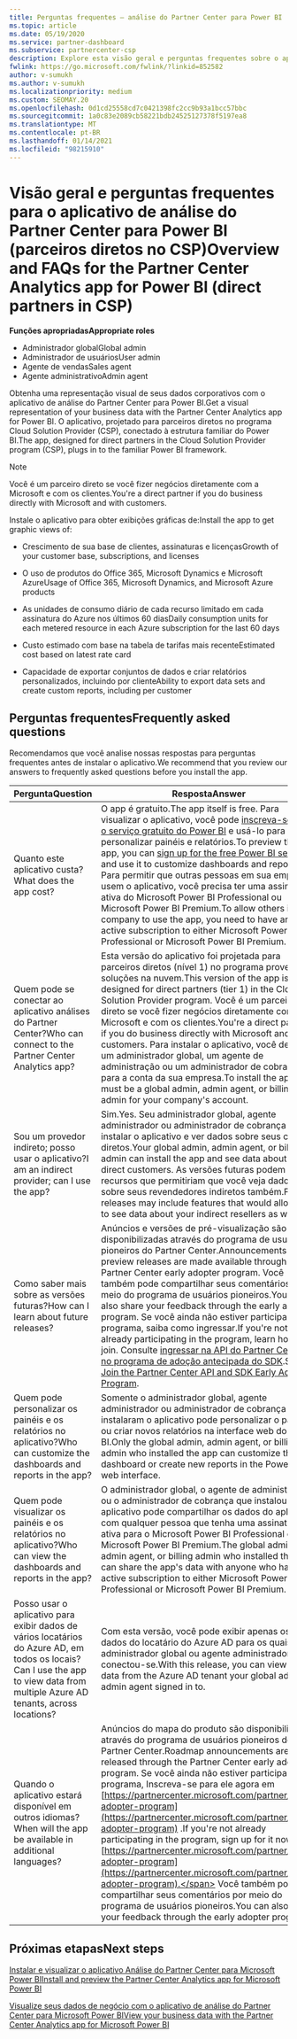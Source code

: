 ```yaml
---
title: Perguntas frequentes – análise do Partner Center para Power BI
ms.topic: article
ms.date: 05/19/2020
ms.service: partner-dashboard
ms.subservice: partnercenter-csp
description: Explore esta visão geral e perguntas frequentes sobre o aplicativo de análise do Partner Center para Power BI.
fwlink: https://go.microsoft.com/fwlink/?linkid=852582
author: v-sumukh
ms.author: v-sumukh
ms.localizationpriority: medium
ms.custom: SEOMAY.20
ms.openlocfilehash: 0d1cd25558cd7c0421398fc2cc9b93a1bcc57bbc
ms.sourcegitcommit: 1a0c83e2089cb58221bdb24525127378f5197ea8
ms.translationtype: MT
ms.contentlocale: pt-BR
ms.lasthandoff: 01/14/2021
ms.locfileid: "98215910"
---
```

# <a name="overview-and-faqs-for-the-partner-center-analytics-app-for-power-bi-direct-partners-in-csp"></a><span data-ttu-id="5d009-103">Visão geral e perguntas frequentes para o aplicativo de análise do Partner Center para Power BI (parceiros diretos no CSP)</span><span class="sxs-lookup"><span data-stu-id="5d009-103">Overview and FAQs for the Partner Center Analytics app for Power BI (direct partners in CSP)</span></span>



<span data-ttu-id="5d009-104">**Funções apropriadas**</span><span class="sxs-lookup"><span data-stu-id="5d009-104">**Appropriate roles**</span></span>

- <span data-ttu-id="5d009-105">Administrador global</span><span class="sxs-lookup"><span data-stu-id="5d009-105">Global admin</span></span>
- <span data-ttu-id="5d009-106">Administrador de usuários</span><span class="sxs-lookup"><span data-stu-id="5d009-106">User admin</span></span>
- <span data-ttu-id="5d009-107">Agente de vendas</span><span class="sxs-lookup"><span data-stu-id="5d009-107">Sales agent</span></span>
- <span data-ttu-id="5d009-108">Agente administrativo</span><span class="sxs-lookup"><span data-stu-id="5d009-108">Admin agent</span></span>

<span data-ttu-id="5d009-109">Obtenha uma representação visual de seus dados corporativos com o aplicativo de análise do Partner Center para Power BI.</span><span class="sxs-lookup"><span data-stu-id="5d009-109">Get a visual representation of your business data with the Partner Center Analytics app for Power BI.</span></span> <span data-ttu-id="5d009-110">O aplicativo, projetado para parceiros diretos no programa Cloud Solution Provider (CSP), conectado à estrutura familiar do Power BI.</span><span class="sxs-lookup"><span data-stu-id="5d009-110">The app, designed for direct partners in the Cloud Solution Provider program (CSP), plugs in to the familiar Power BI framework.</span></span>

> [!NOTE]  
> <span data-ttu-id="5d009-111">Você é um parceiro direto se você fizer negócios diretamente com a Microsoft e com os clientes.</span><span class="sxs-lookup"><span data-stu-id="5d009-111">You're a direct partner if you do business directly with Microsoft and with customers.</span></span>

<span data-ttu-id="5d009-112">Instale o aplicativo para obter exibições gráficas de:</span><span class="sxs-lookup"><span data-stu-id="5d009-112">Install the app to get graphic views of:</span></span>

- <span data-ttu-id="5d009-113">Crescimento de sua base de clientes, assinaturas e licenças</span><span class="sxs-lookup"><span data-stu-id="5d009-113">Growth of your customer base, subscriptions, and licenses</span></span>

- <span data-ttu-id="5d009-114">O uso de produtos do Office 365, Microsoft Dynamics e Microsoft Azure</span><span class="sxs-lookup"><span data-stu-id="5d009-114">Usage of Office 365, Microsoft Dynamics, and Microsoft Azure products</span></span>

- <span data-ttu-id="5d009-115">As unidades de consumo diário de cada recurso limitado em cada assinatura do Azure nos últimos 60 dias</span><span class="sxs-lookup"><span data-stu-id="5d009-115">Daily consumption units for each metered resource in each Azure subscription for the last 60 days</span></span>

- <span data-ttu-id="5d009-116">Custo estimado com base na tabela de tarifas mais recente</span><span class="sxs-lookup"><span data-stu-id="5d009-116">Estimated cost based on latest rate card</span></span>

- <span data-ttu-id="5d009-117">Capacidade de exportar conjuntos de dados e criar relatórios personalizados, incluindo por cliente</span><span class="sxs-lookup"><span data-stu-id="5d009-117">Ability to export data sets and create custom reports, including per customer</span></span>

## <a name="frequently-asked-questions"></a><span data-ttu-id="5d009-118">Perguntas frequentes</span><span class="sxs-lookup"><span data-stu-id="5d009-118">Frequently asked questions</span></span>

<span data-ttu-id="5d009-119">Recomendamos que você analise nossas respostas para perguntas frequentes antes de instalar o aplicativo.</span><span class="sxs-lookup"><span data-stu-id="5d009-119">We recommend that you review our answers to frequently asked questions before you install the app.</span></span>

| <span data-ttu-id="5d009-120">**Pergunta**</span><span class="sxs-lookup"><span data-stu-id="5d009-120">**Question**</span></span> | <span data-ttu-id="5d009-121">**Resposta**</span><span class="sxs-lookup"><span data-stu-id="5d009-121">**Answer**</span></span> |
| --- | ---------- |
| <span data-ttu-id="5d009-122">Quanto este aplicativo custa?</span><span class="sxs-lookup"><span data-stu-id="5d009-122">What does the app cost?</span></span> | <span data-ttu-id="5d009-123">O app é gratuito.</span><span class="sxs-lookup"><span data-stu-id="5d009-123">The app itself is free.</span></span> <span data-ttu-id="5d009-124">Para visualizar o aplicativo, você pode [inscreva-se para o serviço gratuito do Power BI](https://go.microsoft.com/fwlink/p/?linkid=845347) e usá-lo para personalizar painéis e relatórios.</span><span class="sxs-lookup"><span data-stu-id="5d009-124">To preview the app, you can [sign up for the free Power BI service](https://go.microsoft.com/fwlink/p/?linkid=845347) and use it to customize dashboards and reports.</span></span> <span data-ttu-id="5d009-125">Para permitir que outras pessoas em sua empresa usem o aplicativo, você precisa ter uma assinatura ativa do Microsoft Power BI Professional ou Microsoft Power BI Premium.</span><span class="sxs-lookup"><span data-stu-id="5d009-125">To allow others in your company to use the app, you need to have an active subscription to either Microsoft Power BI Professional or Microsoft Power BI Premium.</span></span> |
| <span data-ttu-id="5d009-126">Quem pode se conectar ao aplicativo análises do Partner Center?</span><span class="sxs-lookup"><span data-stu-id="5d009-126">Who can connect to the Partner Center Analytics app?</span></span> | <span data-ttu-id="5d009-127">Esta versão do aplicativo foi projetada para parceiros diretos (nível 1) no programa provedor de soluções na nuvem.</span><span class="sxs-lookup"><span data-stu-id="5d009-127">This version of the app is designed for direct partners (tier 1) in the Cloud Solution Provider program.</span></span> <span data-ttu-id="5d009-128">Você é um parceiro direto se você fizer negócios diretamente com a Microsoft e com os clientes.</span><span class="sxs-lookup"><span data-stu-id="5d009-128">You're a direct partner if you do business directly with Microsoft and with customers.</span></span> <span data-ttu-id="5d009-129">Para instalar o aplicativo, você deve ser um administrador global, um agente de administração ou um administrador de cobrança para a conta da sua empresa.</span><span class="sxs-lookup"><span data-stu-id="5d009-129">To install the app, you must be a global admin, admin agent, or billing admin for your company's account.</span></span> |
| <span data-ttu-id="5d009-130">Sou um provedor indireto; posso usar o aplicativo?</span><span class="sxs-lookup"><span data-stu-id="5d009-130">I am an indirect provider; can I use the app?</span></span> | <span data-ttu-id="5d009-131">Sim.</span><span class="sxs-lookup"><span data-stu-id="5d009-131">Yes.</span></span> <span data-ttu-id="5d009-132">Seu administrador global, agente administrador ou administrador de cobrança pode instalar o aplicativo e ver dados sobre seus clientes diretos.</span><span class="sxs-lookup"><span data-stu-id="5d009-132">Your global admin, admin agent, or billing admin can install the app and see data about your direct customers.</span></span> <span data-ttu-id="5d009-133">As versões futuras podem incluir recursos que permitiriam que você veja dados sobre seus revendedores indiretos também.</span><span class="sxs-lookup"><span data-stu-id="5d009-133">Future releases may include features that would allow you to see data about your indirect resellers as well.</span></span> |
| <span data-ttu-id="5d009-134">Como saber mais sobre as versões futuras?</span><span class="sxs-lookup"><span data-stu-id="5d009-134">How can I learn about future releases?</span></span> | <span data-ttu-id="5d009-135">Anúncios e versões de pré-visualização são disponibilizadas através do programa de usuários pioneiros do Partner Center.</span><span class="sxs-lookup"><span data-stu-id="5d009-135">Announcements and preview releases are made available through the Partner Center early adopter program.</span></span> <span data-ttu-id="5d009-136">Você também pode compartilhar seus comentários por meio do programa de usuários pioneiros.</span><span class="sxs-lookup"><span data-stu-id="5d009-136">You can also share your feedback through the early adopter program.</span></span> <span data-ttu-id="5d009-137">Se você ainda não estiver participando do programa, saiba como ingressar.</span><span class="sxs-lookup"><span data-stu-id="5d009-137">If you're not already participating in the program, learn how to join.</span></span> <span data-ttu-id="5d009-138">Consulte [ingressar na API do Partner Center e no programa de adoção antecipada do SDK](/partner-center/develop/early-adopter-program).</span><span class="sxs-lookup"><span data-stu-id="5d009-138">See [Join the Partner Center API and SDK Early Adopter Program](/partner-center/develop/early-adopter-program).</span></span>  |
| <span data-ttu-id="5d009-139">Quem pode personalizar os painéis e os relatórios no aplicativo?</span><span class="sxs-lookup"><span data-stu-id="5d009-139">Who can customize the dashboards and reports in the app?</span></span> | <span data-ttu-id="5d009-140">Somente o administrador global, agente administrador ou administrador de cobrança que instalaram o aplicativo pode personalizar o painel ou criar novos relatórios na interface web do Power BI.</span><span class="sxs-lookup"><span data-stu-id="5d009-140">Only the global admin, admin agent, or billing admin who installed the app can customize the dashboard or create new reports in the Power BI web interface.</span></span> |
| <span data-ttu-id="5d009-141">Quem pode visualizar os painéis e os relatórios no aplicativo?</span><span class="sxs-lookup"><span data-stu-id="5d009-141">Who can view the dashboards and reports in the app?</span></span> | <span data-ttu-id="5d009-142">O administrador global, o agente de administração ou o administrador de cobrança que instalou o aplicativo pode compartilhar os dados do aplicativo com qualquer pessoa que tenha uma assinatura ativa para o Microsoft Power BI Professional ou o Microsoft Power BI Premium.</span><span class="sxs-lookup"><span data-stu-id="5d009-142">The global admin, admin agent, or billing admin who installed the app can share the app's data with anyone who has an active subscription to either Microsoft Power BI Professional or Microsoft Power BI Premium.</span></span> |
| <span data-ttu-id="5d009-143">Posso usar o aplicativo para exibir dados de vários locatários do Azure AD, em todos os locais?</span><span class="sxs-lookup"><span data-stu-id="5d009-143">Can I use the app to view data from multiple Azure AD tenants, across locations?</span></span> | <span data-ttu-id="5d009-144">Com esta versão, você pode exibir apenas os dados do locatário do Azure AD para os quais seu administrador global ou agente administrador conectou-se.</span><span class="sxs-lookup"><span data-stu-id="5d009-144">With this release, you can view only data from the Azure AD tenant your global admin or admin agent signed in to.</span></span> | 
| <span data-ttu-id="5d009-145">Quando o aplicativo estará disponível em outros idiomas?</span><span class="sxs-lookup"><span data-stu-id="5d009-145">When will the app be available in additional languages?</span></span> | <span data-ttu-id="5d009-146">Anúncios do mapa do produto são disponibilizados através do programa de usuários pioneiros do Partner Center.</span><span class="sxs-lookup"><span data-stu-id="5d009-146">Roadmap announcements are released through the Partner Center early adopter program.</span></span> <span data-ttu-id="5d009-147">Se você ainda não estiver participando do programa, Inscreva-se para ele agora em [https://partnercenter.microsoft.com/partner/early-adopter-program](https://partnercenter.microsoft.com/partner/early-adopter-program) .</span><span class="sxs-lookup"><span data-stu-id="5d009-147">If you're not already participating in the program, sign up for it now at [https://partnercenter.microsoft.com/partner/early-adopter-program](https://partnercenter.microsoft.com/partner/early-adopter-program).</span></span> <span data-ttu-id="5d009-148">Você também pode compartilhar seus comentários por meio do programa de usuários pioneiros.</span><span class="sxs-lookup"><span data-stu-id="5d009-148">You can also share your feedback through the early adopter program.</span></span> | 



## <a name="next-steps"></a><span data-ttu-id="5d009-149">Próximas etapas</span><span class="sxs-lookup"><span data-stu-id="5d009-149">Next steps</span></span>

[<span data-ttu-id="5d009-150">Instalar e visualizar o aplicativo Análise do Partner Center para Microsoft Power BI</span><span class="sxs-lookup"><span data-stu-id="5d009-150">Install and preview the Partner Center Analytics app for Microsoft Power BI</span></span>](power-bi-app-for-direct-partners-install.md)

[<span data-ttu-id="5d009-151">Visualize seus dados de negócio com o aplicativo de análise do Partner Center para Microsoft Power BI</span><span class="sxs-lookup"><span data-stu-id="5d009-151">View your business data with the Partner Center Analytics app for Microsoft Power BI</span></span>](power-bi-app-for-direct-partners-use.md)